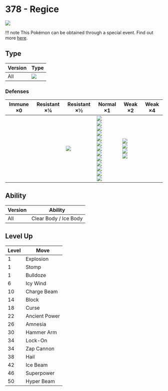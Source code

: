 # 378 - Regice
![][378]

!!! note
    This Pokémon can be obtained through a special event. Find out more [here](../../special_events/#regice).

## Type

Version | Type
---     | ---
All     | ![][ice]

### Defenses

Immune ×0 | Resistant ×¼ | Resistant ×½ | Normal ×1                                                                                                                                                                                     | Weak ×2                                                   | Weak ×4
---       | ---          | ---          | ---                                                                                                                                                                                           | ---                                                       | ---
&nbsp;    | &nbsp;       | ![][ice]<br> | ![][normal]<br>![][flying]<br>![][poison]<br>![][ground]<br>![][bug]<br>![][ghost]<br>![][water]<br>![][grass]<br>![][electric]<br>![][psychic]<br>![][dragon]<br>![][dark]<br>![][fairy]<br> | ![][fighting]<br>![][rock]<br>![][steel]<br>![][fire]<br> | &nbsp;

## Ability

Version | Ability
---     | ---
All     | Clear Body / Ice Body

## Level Up

Level | Move
---   | ---
1     | Explosion
1     | Stomp
1     | Bulldoze
6     | Icy Wind
10    | Charge Beam
14    | Block
18    | Curse
22    | Ancient Power
26    | Amnesia
30    | Hammer Arm
34    | Lock-On
34    | Zap Cannon
38    | Hail
42    | Ice Beam
46    | Superpower
50    | Hyper Beam

[378]: ../img/pokemon/378.png
[normal]: ../img/types/normal.png
[fire]: ../img/types/fire.png
[fighting]: ../img/types/fighting.png
[water]: ../img/types/water.png
[flying]: ../img/types/flying.png
[grass]: ../img/types/grass.png
[poison]: ../img/types/poison.png
[electric]: ../img/types/electric.png
[ground]: ../img/types/ground.png
[psychic]: ../img/types/psychic.png
[rock]: ../img/types/rock.png
[ice]: ../img/types/ice.png
[bug]: ../img/types/bug.png
[dragon]: ../img/types/dragon.png
[ghost]: ../img/types/ghost.png
[dark]: ../img/types/dark.png
[steel]: ../img/types/steel.png
[fairy]: ../img/types/fairy.png
